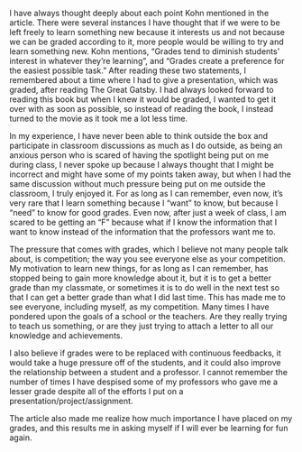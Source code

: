 I have always thought deeply about each point Kohn mentioned in the article. There were several instances I have thought that if we were to be left freely to learn something new because it interests us and not because we can be graded according to it, more people would be willing to try and learn something new. Kohn mentions, “Grades tend to diminish students’ interest in whatever they’re learning”, and “Grades create a preference for the easiest possible task.” After reading these two statements, I remembered about a time where I had to give a presentation, which was graded, after reading The Great Gatsby. I had always looked forward to reading this book but when I knew it would be graded, I wanted to get it over with as soon as possible, so instead of reading the book, I instead turned to the movie as it took me a lot less time. 

In my experience, I have never been able to think outside the box and participate in classroom discussions as much as I do outside, as being an anxious person who is scared of having the spotlight being put on me during class, I never spoke up because I always thought that I might be incorrect and might have some of my points taken away, but when I had the same discussion without much pressure being put on me outside the classroom, I truly enjoyed it. For as long as I can remember, even now, it’s very rare that I learn something because I “want” to know, but because I “need” to know for good grades. Even now, after just a week of class, I am scared to be getting an “F” because what if I know the information that I want to know instead of the information that the professors want me to.

The pressure that comes with grades, which I believe not many people talk about, is competition; the way you see everyone else as your competition. My motivation to learn new things, for as long as I can remember, has stopped being to gain more knowledge about it, but it is to get a better grade than my classmate, or sometimes it is to do well in the next test so that I can get a better grade than what I did last time. This has made me to see everyone, including myself, as my competition. Many times I have pondered upon the goals of a school or the teachers. Are they really trying to teach us something, or are they just trying to attach a letter to all our knowledge and achievements. 

I also believe if grades were to be replaced with continuous feedbacks, it would take a huge pressure off of the students, and it could also improve the relationship between a student and a professor. I cannot remember the number of times I have despised some of my professors who gave me a lesser grade despite all of the efforts I put on a presentation/project/assignment.

The article also made me realize how much importance I have placed on my grades, and this results me in asking myself if I will ever be learning for fun again.
